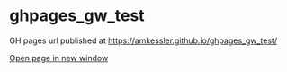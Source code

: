 # ghpages_gw_test

GH pages url published at https://amkessler.github.io/ghpages_gw_test/

<a href="https://amkessler.github.io/ghpages_gw_test/" target="_blank">Open page in new window</a>
